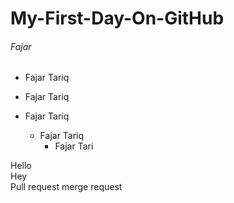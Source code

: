 # My-First-Day-On-GitHub

###### Fajar

- Fajar Tariq
+ Fajar Tariq
* Fajar Tariq

  - Fajar Tariq
      - Fajar Tari

Hello<br> Hey<br>
Pull request
merge request
